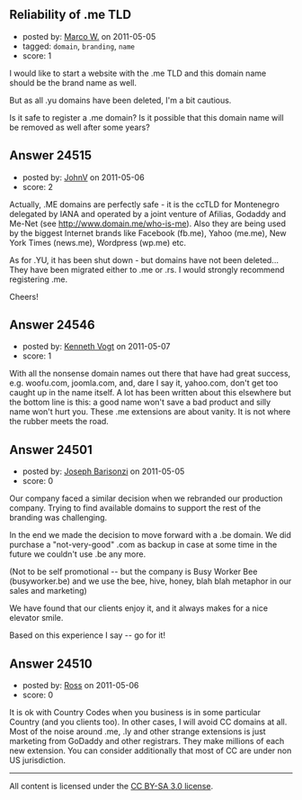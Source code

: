 ## Reliability of .me TLD

- posted by: [Marco W.](https://stackexchange.com/users/-1/10266-marco-w) on 2011-05-05
- tagged: `domain`, `branding`, `name`
- score: 1


I would like to start a website with the .me TLD and this domain name should be the brand name as well.

But as all .yu domains have been deleted, I'm a bit cautious.

Is it safe to register a .me domain? Is it possible that this domain name will be removed as well after some years?




## Answer 24515

- posted by: [JohnV](https://stackexchange.com/users/-1/10273-johnv) on 2011-05-06
- score: 2

Actually, .ME domains are perfectly safe - it is the ccTLD for Montenegro delegated by IANA and operated by a joint venture of Afilias, Godaddy and Me-Net (see http://www.domain.me/who-is-me). Also they are being used by the biggest Internet brands like Facebook (fb.me), Yahoo (me.me), New York Times (news.me), Wordpress (wp.me) etc.

As for .YU, it has been shut down - but domains have not been deleted... They have been migrated either to .me or .rs. I would strongly recommend registering .me.

Cheers!



 


## Answer 24546

- posted by: [Kenneth Vogt](https://stackexchange.com/users/-1/6736-kenneth-vogt) on 2011-05-07
- score: 1

With all the nonsense domain names out there that have had great success, e.g. woofu.com, joomla.com, and, dare I say it, yahoo.com, don't get too caught up in the name itself. A lot has been written about this elsewhere but the bottom line is this: a good name won't save a bad product and silly name won't hurt you. These .me extensions are about vanity. It is not where the rubber meets the road.


## Answer 24501

- posted by: [Joseph Barisonzi](https://stackexchange.com/users/-1/8791-joseph-barisonzi) on 2011-05-05
- score: 0

Our company faced a similar decision when we rebranded our production company. Trying to find available domains to support the rest of the branding was challenging. 

In the end we made the decision to move forward with a .be domain. We did purchase a "not-very-good" .com as backup in case at some time in the future we couldn't use .be any more.

(Not to be self promotional -- but the company is Busy Worker Bee (busyworker.be) and we use the bee, hive, honey, blah blah metaphor in our sales and marketing) 

We have found that our clients enjoy it, and it always makes for a nice elevator smile. 

Based on this experience I say -- go for it! 


## Answer 24510

- posted by: [Ross](https://stackexchange.com/users/-1/1390-ross) on 2011-05-06
- score: 0

It is ok with Country Codes  when you business is in some particular Country (and you clients too). In other cases, I will avoid CC domains at all. Most of the noise around .me, .ly and other strange extensions is just marketing from GoDaddy and other registrars. They make millions of each new extension. You can consider additionally that most of CC are under non US jurisdiction.



---

All content is licensed under the [CC BY-SA 3.0 license](https://creativecommons.org/licenses/by-sa/3.0/).
